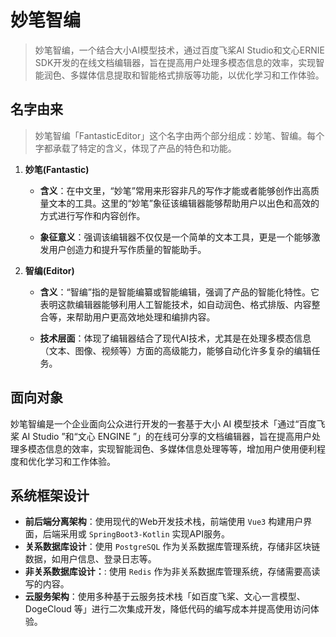 # 妙笔智编

> 妙笔智编，一个结合大小AI模型技术，通过百度飞桨AI Studio和文心ERNIE SDK开发的在线文档编辑器，旨在提高用户处理多模态信息的效率，实现智能润色、多媒体信息提取和智能格式排版等功能，以优化学习和工作体验。

## 名字由来

> 妙笔智编「FantasticEditor」这个名字由两个部分组成：妙笔、智编。每个字都承载了特定的含义，体现了产品的特色和功能。



1. **妙笔(Fantastic)**

	- **含义**：在中文里，“妙笔”常用来形容非凡的写作才能或者能够创作出高质量文本的工具。这里的“妙笔”象征该编辑器能够帮助用户以出色和高效的方式进行写作和内容创作。

	- **象征意义**：强调该编辑器不仅仅是一个简单的文本工具，更是一个能够激发用户创造力和提升写作质量的智能助手。

2. **智编(Editor)**

	- **含义**：“智编”指的是智能编纂或智能编辑，强调了产品的智能化特性。它表明这款编辑器能够利用人工智能技术，如自动润色、格式排版、内容整合等，来帮助用户更高效地处理和编排内容。

	- **技术层面**：体现了编辑器结合了现代AI技术，尤其是在处理多模态信息（文本、图像、视频等）方面的高级能力，能够自动化许多复杂的编辑任务。

## 面向对象

妙笔智编是一个企业面向公众进行开发的一套基于大小 AI 模型技术「通过“百度飞桨 AI Studio ”和“文心 ENGINE ”」的在线可分享的文档编辑器，旨在提高用户处理多模态信息的效率，实现智能润色、多媒体信息处理等等，增加用户使用便利程度和优化学习和工作体验。

## 系统框架设计

- **前后端分离架构**：使用现代的Web开发技术栈，前端使用 `Vue3` 构建用户界面，后端采用或 `SpringBoot3-Kotlin` 实现API服务。
- **关系数据库设计**：使用 `PostgreSQL` 作为关系数据库管理系统，存储非区块链数据，如用户信息、登录日志等。
- **非关系数据库设计：**: 使用 `Redis` 作为非关系数据库管理系统，存储需要高读写的内容。
- **云服务架构**：使用多种基于云服务技术栈「如百度飞桨、文心一言模型、DogeCloud 等」进行二次集成开发，降低代码的编写成本并提高使用访问体验。